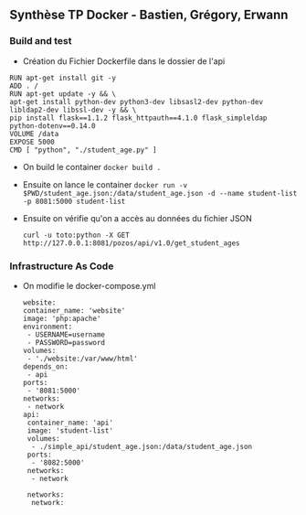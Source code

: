 ## Synthèse TP Docker - Bastien, Grégory, Erwann

### Build and test 

- Création du Fichier Dockerfile dans le dossier de l'api 
``` FROM python:2.7-stretch LABEL maintainer='Nous'
RUN apt-get install git -y
ADD . /
RUN apt-get update -y && \
apt-get install python-dev python3-dev libsasl2-dev python-dev libldap2-dev libssl-dev -y && \
pip install flask==1.1.2 flask_httpauth==4.1.0 flask_simpleldap python-dotenv==0.14.0
VOLUME /data
EXPOSE 5000
CMD [ "python", "./student_age.py" ]
```

- On build le container 
  ``` docker build . ```
 
- Ensuite on lance le container
  ``` docker run -v $PWD/student_age.json:/data/student_age.json -d --name student-list -p 8081:5000 student-list ``` 

- Ensuite on vérifie qu'on a accès au données du fichier JSON 

    ``` curl -u toto:python -X GET http://127.0.0.1:8081/pozos/api/v1.0/get_student_ages ```


### Infrastructure As Code

- On modifie le docker-compose.yml 
  ```services: 
  website:
  container_name: 'website'
  image: 'php:apache'
  environment:
   - USERNAME=username
   - PASSWORD=password
  volumes:
   - './website:/var/www/html'
  depends_on:
   - api
  ports:
   - '8081:5000'
  networks:
   - network
  api:
   container_name: 'api'
   image: 'student-list'
   volumes:
    - ./simple_api/student_age.json:/data/student_age.json
   ports:
    - '8082:5000'
   networks:
    - network

   networks:
    network:
